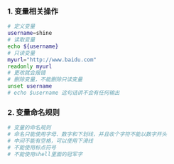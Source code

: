 ### 1. 变量相关操作 

```sh
# 定义变量
username=shine
# 读取变量
echo ${username}
# 只读变量
myurl="http://www.baidu.com"
readonly myurl
# 更改就会报错
# 删除变量，不能删除只读变量
unset username
# echo $username 这句话讲不会有任何输出
```

### 2. 变量命名规则

```sh
# 变量的命名规则
# 命名只能使用字母、数字和下划线，并且收个字符不能以数字开头
# 中间不能有空格，可以使用下滑线
# 不能使用标点符号
# 不能使用shell里面的冠军字
```

